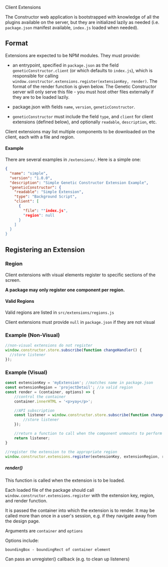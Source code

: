 Client Extensions

The Constructor web application is bootstrapped with knowledge of all the plugins available on the server, but they are initialized lazily as needed (i.e. `package.json` manifest available, `index.js` loaded when needed).

## Format

Extensions are expected to be NPM modules. They must provide:

- an entrypoint, specified in `package.json` as the field `geneticConstructor.client` (or which defaults to `index.js`), which is responsible for calling `window.constructor.extensions.register(extensionKey, render)`. The format of the render function is given below. The Genetic Constructor server will only serve this file - you must host other files externally if they are to be loaded lazily.

- package.json with fields `name`, `version`, `geneticConstructor`.

- `geneticConstructor` must include the field `type`, and `client` for client extensions (defined below), and optionally `readable`, `description`, etc.

Client extensions may list multiple components to be downloaded on the client, each with a file and region.

#### Example

There are several examples in `/extensions/`. Here is a simple one:

```json
{
  "name": "simple",
  "version": "1.0.0",
  "description": "Simple Genetic Constructor Extension Example",
  "geneticConstructor": {
    "readable": "Simple Extension",
    "type": "Background Script",
    "client": [
      {
        "file": ""index.js",
        "region": null
      }
    ]
  }
}
```

## Registering an Extension

### Region

Client extensions with visual elements register to specific sections of the screen.

**A package may only register one component per region.**

#### Valid Regions

Valid regions are listed in `src/extensions/regions.js`

Client extensions must provide `null` in `package.json` if they are not visual

### Example (Non-Visual)

```javascript
//non-visual extensions do not register
window.constructor.store.subscribe(function changeHandler() {
  //store listener
});
```

### Example (Visual)

```javascript
const extensionKey = 'myExtension'; //matches name in package.json
const extensionRegion = 'projectDetail'; //a valid region
const render = (container, options) => {
    //control the container
    container.innerHTML = '<p>yay</p>';

    //API subscription
    const listener = window.constructor.store.subscribe(function changeHandler() {
        //store listener
    });

    //return a function to call when the component unmounts to perform cleanup
    return listener;
}

//register the extension to the appropriate region
window.constructor.extensions.register(extensionKey, extensionRegion, render);
```

##### render()

This function is called when the extension is to be loaded.

Each loaded file of the package should call `window.constructor.extensions.register` with the extension key, region, and render function.

It is passed the container into which the extension is to render. It may be called more than once in a user's session, e.g. if they navigate away from the design page.

Arguments are `container` and `options`

Options include:

```
boundingBox - boundingRect of container element
```

Can pass an unregister() callback (e.g. to clean up listeners)
